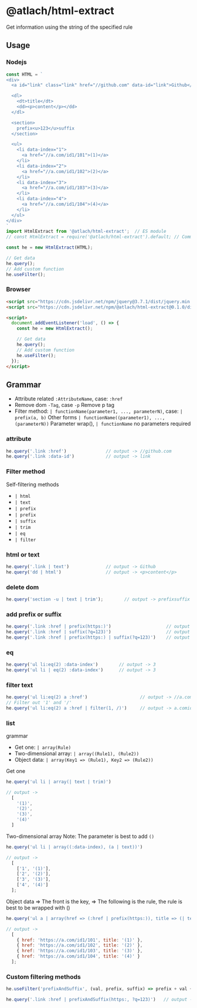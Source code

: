 # @atlach/html-extract

Get information using the string of the specified rule

## Usage

### Nodejs
```javascript
const HTML = `
<div>
  <a id="link" class="link" href="//github.com" data-id="link">Github</a>

  <dl>
    <dt>title</dt>
    <dd><p>content</p></dd>
  </dl>

  <section>
    prefix<u>123</u>suffix
  </section>

  <ul>
    <li data-index="1">
      <a href="//a.com/id1/101">(1)</a>
    </li>
    <li data-index="2">
      <a href="//a.com/id1/102">(2)</a>
    </li>
    <li data-index="3">
      <a href="//a.com/id1/103">(3)</a>
    </li>
    <li data-index="4">
      <a href="//a.com/id1/104">(4)</a>
    </li>
  </ul>
</div>
`
import HtmlExtract from '@atlach/html-extract';  // ES module
// const HtmlExtract = require('@atlach/html-extract').default; // Commonjs

const he = new HtmlExtract(HTML);

// Get data
he.query();
// Add custom function
he.useFilter();
```

### Browser

```html
<script src="https://cdn.jsdelivr.net/npm/jquery@3.7.1/dist/jquery.min.js"></script>
<script src="https://cdn.jsdelivr.net/npm/@atlach/html-extract@0.1.0/dist/html-extract.browser.js"></script>

<script>
  document.addEventListener('load', () => {
    const he = new HtmlExtract();

    // Get data
    he.query();
    // Add custom function
    he.useFilter();
  });
</script>
```


## Grammar
- Attribute related `:AttributeName`, case: `:href`
- Remove dom `-Tag`, case `-p` Remove p tag
- Filter method: `| functionName(parameter1, ..., parameterN)`, case: `| prefix(a, b)`
  Other forms `| functionName((parameter1), ..., (parameterN))` Parameter wrap(), `| functionName` no parameters required

### attribute

```javascript
he.query('.link :href')               // output -> //github.com
he.query('.link :data-id')            // output -> link
```

### Filter method

Self-filtering methods
- `| html`
- `| text`
- `| prefix`
- `| prefix`
- `| suffix`
- `| trim`
- `| eq`
- `| filter`

### html or text
```javascript
he.query('.link | text')              // output -> Github
he.query('dd | html')                 // output -> <p>content</p>
```

### delete dom
```javascript
he.query('section -u | text | trim');        // output -> prefixsuffix
```

### add prefix or suffix
```javascript
he.query('.link :href | prefix(https:)')                     // output -> https://github.com
he.query('.link :href | suffix(?q=123)')                     // output -> //github.com?q=123
he.query('.link :href | prefix(https:) | suffix(?q=123)')    // output -> https://github.com?q=123
```

### eq
```javascript
he.query('ul li:eq(2) :data-index')        // output -> 3
he.query('ul li | eq(2) :data-index')      // output -> 3
```

### filter text

```javascript
he.query('ul li:eq(2) a :href')                    // output -> //a.com/id1/103
// Filter out '1' and '/'
he.query('ul li:eq(2) a :href | filter(1, /)')     // output -> a.comid03
```


### list

grammar
- Get one: `| array(Rule)`
- Two-dimensional array: `| array((Rule1), (Rule2))`
- Object data: `| array(Key1 => (Rule1), Key2 => (Rule2))`

Get one

```javascript
he.query('ul li | array(| text | trim)')

// output ->
  [
    '(1)',
    '(2)',
    '(3)',
    '(4)'
  ]
```

Two-dimensional array
Note: The parameter is best to add `()`

```javascript
he.query('ul li | array((:data-index), (a | text))')

// output ->
  [
    ['1', '(1)'],
    ['2', '(2)'],
    ['3', '(3)'],
    ['4', '(4)']
  ];
```

Object data
=> The front is the key, => The following is the rule, the rule is best to be wrapped with ()

```javascript
he.query('ul a | array(href => (:href | prefix(https:)), title => (| text))')

// output ->
  [
    { href: 'https://a.com/id1/101', title: '(1)' },
    { href: 'https://a.com/id1/102', title: '(2)' },
    { href: 'https://a.com/id1/103', title: '(3)' },
    { href: 'https://a.com/id1/104', title: '(4)' }
  ];
```

### Custom filtering methods

```javascript
he.useFilter('prefixAndSuffix', (val, prefix, suffix) => prefix + val + suffix)

he.query('.link :href | prefixAndSuffix(https:, ?q=123)')   // output -> https://github.com?q=123
```



